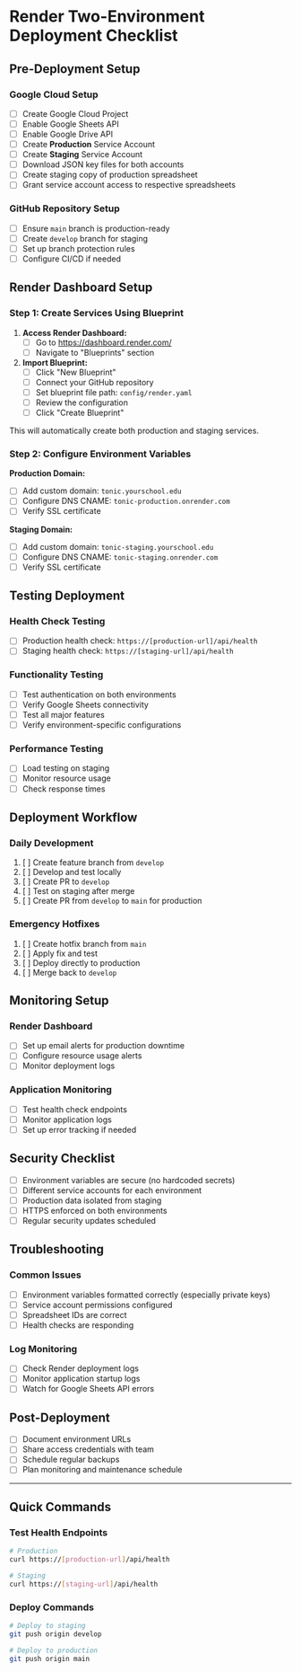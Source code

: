 # Render Two-Environment Deployment Checklist

## Pre-Deployment Setup

### Google Cloud Setup
- [ ] Create Google Cloud Project
- [ ] Enable Google Sheets API
- [ ] Enable Google Drive API
- [ ] Create **Production** Service Account
- [ ] Create **Staging** Service Account
- [ ] Download JSON key files for both accounts
- [ ] Create staging copy of production spreadsheet
- [ ] Grant service account access to respective spreadsheets

### GitHub Repository Setup
- [ ] Ensure `main` branch is production-ready
- [ ] Create `develop` branch for staging
- [ ] Set up branch protection rules
- [ ] Configure CI/CD if needed

## Render Dashboard Setup

### Step 1: Create Services Using Blueprint

1. **Access Render Dashboard:**
   - [ ] Go to https://dashboard.render.com/
   - [ ] Navigate to "Blueprints" section

2. **Import Blueprint:**
   - [ ] Click "New Blueprint"
   - [ ] Connect your GitHub repository  
   - [ ] Set blueprint file path: `config/render.yaml`
   - [ ] Review the configuration
   - [ ] Click "Create Blueprint"

This will automatically create both production and staging services.

### Step 2: Configure Environment Variables

**Production Domain:**
- [ ] Add custom domain: `tonic.yourschool.edu`
- [ ] Configure DNS CNAME: `tonic-production.onrender.com`
- [ ] Verify SSL certificate

**Staging Domain:**
- [ ] Add custom domain: `tonic-staging.yourschool.edu`
- [ ] Configure DNS CNAME: `tonic-staging.onrender.com`
- [ ] Verify SSL certificate

## Testing Deployment

### Health Check Testing
- [ ] Production health check: `https://[production-url]/api/health`
- [ ] Staging health check: `https://[staging-url]/api/health`

### Functionality Testing
- [ ] Test authentication on both environments
- [ ] Verify Google Sheets connectivity
- [ ] Test all major features
- [ ] Verify environment-specific configurations

### Performance Testing
- [ ] Load testing on staging
- [ ] Monitor resource usage
- [ ] Check response times

## Deployment Workflow

### Daily Development
1. [ ] Create feature branch from `develop`
2. [ ] Develop and test locally
3. [ ] Create PR to `develop`
4. [ ] Test on staging after merge
5. [ ] Create PR from `develop` to `main` for production

### Emergency Hotfixes
1. [ ] Create hotfix branch from `main`
2. [ ] Apply fix and test
3. [ ] Deploy directly to production
4. [ ] Merge back to `develop`

## Monitoring Setup

### Render Dashboard
- [ ] Set up email alerts for production downtime
- [ ] Configure resource usage alerts
- [ ] Monitor deployment logs

### Application Monitoring
- [ ] Test health check endpoints
- [ ] Monitor application logs
- [ ] Set up error tracking if needed

## Security Checklist

- [ ] Environment variables are secure (no hardcoded secrets)
- [ ] Different service accounts for each environment
- [ ] Production data isolated from staging
- [ ] HTTPS enforced on both environments
- [ ] Regular security updates scheduled

## Troubleshooting

### Common Issues
- [ ] Environment variables formatted correctly (especially private keys)
- [ ] Service account permissions configured
- [ ] Spreadsheet IDs are correct
- [ ] Health checks are responding

### Log Monitoring
- [ ] Check Render deployment logs
- [ ] Monitor application startup logs
- [ ] Watch for Google Sheets API errors

## Post-Deployment

- [ ] Document environment URLs
- [ ] Share access credentials with team
- [ ] Schedule regular backups
- [ ] Plan monitoring and maintenance schedule

---

## Quick Commands

### Test Health Endpoints
```bash
# Production
curl https://[production-url]/api/health

# Staging  
curl https://[staging-url]/api/health
```

### Deploy Commands
```bash
# Deploy to staging
git push origin develop

# Deploy to production
git push origin main
```
